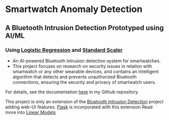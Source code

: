 # Smartwatch Anomaly Detection

## A Bluetooth Intrusion Detection Prototyped using AI/ML

### Using [Logistic Regression](https://www.ibm.com/topics/logistic-regression) and [Standard Scaler](https://scikit-learn.org/stable/modules/generated/sklearn.preprocessing.StandardScaler.html)

- An AI-powered Bluetooth intrusion detection system for smartwatches.
- This project focuses on research on security issues in relation with smartwatch or any other wearable devices, and contains an intelligent algorithm that detects and prevents unauthorized Bluetooth connections, ensuring the security and privacy of smartwatch users.

For details, see the documentation [here](https://github.com/joe-boadi/bluetooth-intrusion-detection) in my Github repository.

This project is only an extension of the [Bluetooth Intrusion Detection](https://github.com/joe-boadi/bluetooth-intrusion-detection) project adding web-UI features.
[Flask](https://flask.palletsprojects.com/en/3.0.x/) is incorporated with this extension
Read more into [Linear Models](https://scikit-learn.org/stable/modules/linear_model.html)